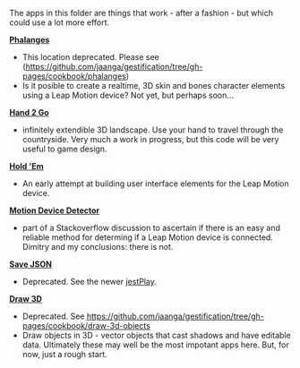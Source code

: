 The apps in this folder are things that work - after a fashion - but which could use a lot more effort.

[**Phalanges**](https://github.com/jaanga/gestification/tree/gh-pages/work-in-hand/phalanges)  
- This location deprecated. Please see (https://github.com/jaanga/gestification/tree/gh-pages/cookbook/phalanges)  
- Is it posible to create a realtime, 3D skin and bones character elements using a Leap Motion device? Not yet, but perhaps soon...


[**Hand 2 Go**](https://github.com/jaanga/gestification/tree/gh-pages/work-in-hand/hand2go)  
- infinitely extendible 3D landscape. Use your hand to travel through the countryside. 
Very much a work in progress, but this code will be very useful to game design.

[**Hold 'Em**](https://github.com/jaanga/gestification/tree/gh-pages/work-in-hand/holdem)  
- An early attempt at building user interface elements for the Leap Motion device. 

[**Motion Device Detector**](https://github.com/jaanga/gestification/tree/gh-pages/work-in-hand/motion-device-detector) 
- part of a Stackoverflow discussion to ascertain if there is an easy and reliable method for determing if a Leap Motion device is connected.
Dimitry and my conclusions: there is not.


[**Save JSON**](https://github.com/jaanga/gestification/tree/gh-pages/work-in-hand/save-json)    
- Deprecated. See the newer [jestPlay](https://github.com/jaanga/gestification/tree/gh-pages/cookbook/jest-play).

[**Draw 3D**](https://github.com/jaanga/gestification/tree/gh-pages/work-in-hand/draw-3d)  
- Deprecated. See https://github.com/jaanga/gestification/tree/gh-pages/cookbook/draw-3d-objects
- Draw objects in 3D - vector objects that cast shadows and have editable data.
Ultimately these may well be the most impotant apps here.
But, for now, just a rough start.